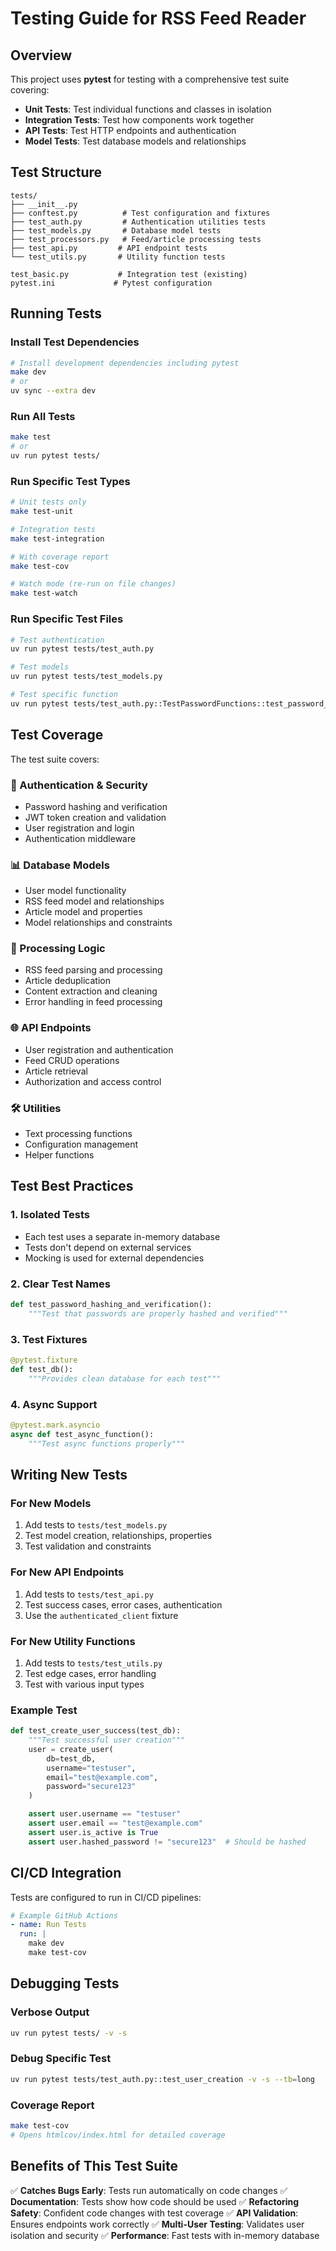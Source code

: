 # Testing Guide for RSS Feed Reader

## Overview

This project uses **pytest** for testing with a comprehensive test suite covering:

- **Unit Tests**: Test individual functions and classes in isolation
- **Integration Tests**: Test how components work together
- **API Tests**: Test HTTP endpoints and authentication
- **Model Tests**: Test database models and relationships

## Test Structure

```
tests/
├── __init__.py
├── conftest.py          # Test configuration and fixtures
├── test_auth.py         # Authentication utilities tests
├── test_models.py       # Database model tests
├── test_processors.py   # Feed/article processing tests
├── test_api.py         # API endpoint tests
└── test_utils.py       # Utility function tests

test_basic.py           # Integration test (existing)
pytest.ini             # Pytest configuration
```

## Running Tests

### Install Test Dependencies

```bash
# Install development dependencies including pytest
make dev
# or
uv sync --extra dev
```

### Run All Tests

```bash
make test
# or
uv run pytest tests/
```

### Run Specific Test Types

```bash
# Unit tests only
make test-unit

# Integration tests
make test-integration

# With coverage report
make test-cov

# Watch mode (re-run on file changes)
make test-watch
```

### Run Specific Test Files

```bash
# Test authentication
uv run pytest tests/test_auth.py

# Test models
uv run pytest tests/test_models.py

# Test specific function
uv run pytest tests/test_auth.py::TestPasswordFunctions::test_password_hashing
```

## Test Coverage

The test suite covers:

### 🔐 Authentication & Security

- Password hashing and verification
- JWT token creation and validation
- User registration and login
- Authentication middleware

### 📊 Database Models

- User model functionality
- RSS feed model and relationships
- Article model and properties
- Model relationships and constraints

### 🔄 Processing Logic

- RSS feed parsing and processing
- Article deduplication
- Content extraction and cleaning
- Error handling in feed processing

### 🌐 API Endpoints

- User registration and authentication
- Feed CRUD operations
- Article retrieval
- Authorization and access control

### 🛠️ Utilities

- Text processing functions
- Configuration management
- Helper functions

## Test Best Practices

### 1. Isolated Tests

- Each test uses a separate in-memory database
- Tests don't depend on external services
- Mocking is used for external dependencies

### 2. Clear Test Names

```python
def test_password_hashing_and_verification():
    """Test that passwords are properly hashed and verified"""
```

### 3. Test Fixtures

```python
@pytest.fixture
def test_db():
    """Provides clean database for each test"""
```

### 4. Async Support

```python
@pytest.mark.asyncio
async def test_async_function():
    """Test async functions properly"""
```

## Writing New Tests

### For New Models

1. Add tests to `tests/test_models.py`
2. Test model creation, relationships, properties
3. Test validation and constraints

### For New API Endpoints

1. Add tests to `tests/test_api.py`
2. Test success cases, error cases, authentication
3. Use the `authenticated_client` fixture

### For New Utility Functions

1. Add tests to `tests/test_utils.py`
2. Test edge cases, error handling
3. Test with various input types

### Example Test

```python
def test_create_user_success(test_db):
    """Test successful user creation"""
    user = create_user(
        db=test_db,
        username="testuser",
        email="test@example.com",
        password="secure123"
    )

    assert user.username == "testuser"
    assert user.email == "test@example.com"
    assert user.is_active is True
    assert user.hashed_password != "secure123"  # Should be hashed
```

## CI/CD Integration

Tests are configured to run in CI/CD pipelines:

```yaml
# Example GitHub Actions
- name: Run Tests
  run: |
    make dev
    make test-cov
```

## Debugging Tests

### Verbose Output

```bash
uv run pytest tests/ -v -s
```

### Debug Specific Test

```bash
uv run pytest tests/test_auth.py::test_user_creation -v -s --tb=long
```

### Coverage Report

```bash
make test-cov
# Opens htmlcov/index.html for detailed coverage
```

## Benefits of This Test Suite

✅ **Catches Bugs Early**: Tests run automatically on code changes
✅ **Documentation**: Tests show how code should be used
✅ **Refactoring Safety**: Confident code changes with test coverage
✅ **API Validation**: Ensures endpoints work correctly
✅ **Multi-User Testing**: Validates user isolation and security
✅ **Performance**: Fast tests with in-memory database
